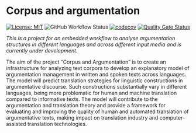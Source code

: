 # Corpus and argumentation

[![License: MIT](https://img.shields.io/badge/License-MIT-yellow.svg)](https://opensource.org/licenses/MIT)
![GitHub Workflow Status](https://github.com/ssciwr/argumentation-management/actions/workflows/ci.yml/badge.svg)
[![codecov]()]()
[![Quality Gate Status](https://sonarcloud.io/api/project_badges/measure?project=ssciwr_argumentation-management&metric=alert_status)](https://sonarcloud.io/summary/new_code?id=ssciwr_argumentation-management)

*This is a project for an embedded workflow to analyse argumentation structures in different languages and across different input media and is currently under development.*

The aim of the project “Corpus and Argumentation” is to create an infrastructure for analyzing text corpora to develop an explanatory model of argumentation management in written and spoken texts across languages. The model will predict translation strategies for linguistic constructions in argumentative discourse. Such constructions substantially vary in different languages, being more problematic for human and machine translation compared to informative texts. The model will contribute to the argumentation and translation theory and provide a framework for evaluating and improving the quality of human and automated translation of argumentative texts, making impact on translation industry and computer-assisted translation technologies.
